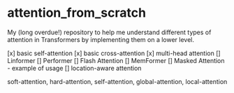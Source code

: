 # attention_from_scratch
My (long overdue!) repository to help me understand different types of attention in Transformers by implementing them on a lower level.

[x] basic self-attention
[x] basic cross-attention
[x] multi-head attention
[] Linformer
[] Performer
[] Flash Attention
[] MemFormer
[] Masked Attention - example of usage
[] location-aware attention

soft-attention, hard-attention, self-attention, global-attention, local-attention